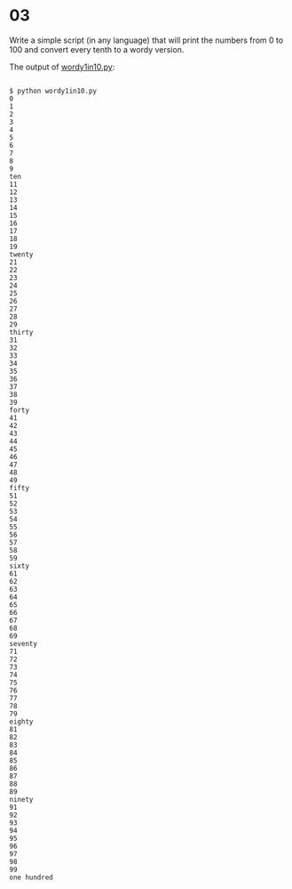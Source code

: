 # 03
Write a simple script (in any language) that will print the numbers from 0 to 100 and convert every tenth to a wordy version.


The output of [wordy1in10.py](wordy1in10.py): 

```shell 

$ python wordy1in10.py
0
1
2
3
4
5
6
7
8
9
ten
11
12
13
14
15
16
17
18
19
twenty
21
22
23
24
25
26
27
28
29
thirty
31
32
33
34
35
36
37
38
39
forty
41
42
43
44
45
46
47
48
49
fifty
51
52
53
54
55
56
57
58
59
sixty
61
62
63
64
65
66
67
68
69
seventy
71
72
73
74
75
76
77
78
79
eighty
81
82
83
84
85
86
87
88
89
ninety
91
92
93
94
95
96
97
98
99
one hundred

```


